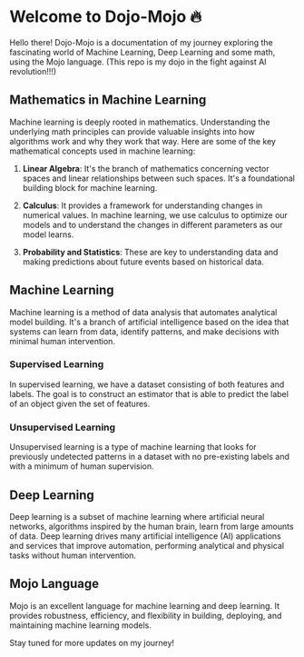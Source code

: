 # Welcome to Dojo-Mojo 🔥

Hello there! Dojo-Mojo is a documentation of my journey exploring the fascinating world of Machine Learning, Deep Learning and some math, using the Mojo language. (This repo is my dojo in the fight against AI revolution!!!)

## Mathematics in Machine Learning

Machine learning is deeply rooted in mathematics. Understanding the underlying math principles can provide valuable insights into how algorithms work and why they work that way. Here are some of the key mathematical concepts used in machine learning:

1. **Linear Algebra**: It's the branch of mathematics concerning vector spaces and linear relationships between such spaces. It's a foundational building block for machine learning.

2. **Calculus**: It provides a framework for understanding changes in numerical values. In machine learning, we use calculus to optimize our models and to understand the changes in different parameters as our model learns.

3. **Probability and Statistics**: These are key to understanding data and making predictions about future events based on historical data.

## Machine Learning

Machine learning is a method of data analysis that automates analytical model building. It's a branch of artificial intelligence based on the idea that systems can learn from data, identify patterns, and make decisions with minimal human intervention.

### Supervised Learning
In supervised learning, we have a dataset consisting of both features and labels. The goal is to construct an estimator that is able to predict the label of an object given the set of features.

### Unsupervised Learning
Unsupervised learning is a type of machine learning that looks for previously undetected patterns in a dataset with no pre-existing labels and with a minimum of human supervision.

## Deep Learning

Deep learning is a subset of machine learning where artificial neural networks, algorithms inspired by the human brain, learn from large amounts of data. Deep learning drives many artificial intelligence (AI) applications and services that improve automation, performing analytical and physical tasks without human intervention.

## Mojo Language

Mojo is an excellent language for machine learning and deep learning. It provides robustness, efficiency, and flexibility in building, deploying, and maintaining machine learning models.

Stay tuned for more updates on my journey!
